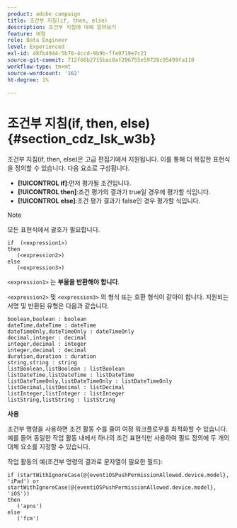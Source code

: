 ```yaml
---
product: adobe campaign
title: 조건부 지침(if, then, else)
description: 조건부 지침에 대해 알아보기
feature: 여정
role: Data Engineer
level: Experienced
exl-id: 48fb4944-5b78-4ccd-9b9b-ffe0719e7c21
source-git-commit: 712f66b2715bac0af206755e59728c95499fa110
workflow-type: tm+mt
source-wordcount: '162'
ht-degree: 1%

---
```


# 조건부 지침(if, then, else) {#section_cdz_lsk_w3b}

조건부 지침(if, then, else)은 고급 편집기에서 지원됩니다. 이를 통해 더 복잡한 표현식을 정의할 수 있습니다. 다음 요소로 구성됩니다.

* **[!UICONTROL if]**:먼저 평가될 조건입니다.
* **[!UICONTROL then]**:조건 평가의 결과가 true일 경우에 평가할 식입니다.
* **[!UICONTROL else]**:조건 평가 결과가 false인 경우 평가할 식입니다.

>[!NOTE]
>
>모든 표현식에서 괄호가 필요합니다.

```
if  (<expression1>)
then
   (<expression2>)
else
   (<expression3>)
```

`<expression1>` 는  **부울을 반환해야 합니다**.

`<expression2>` 및 `<expression3>` 의 형식 또는 호환 형식이 같아야 합니다. 지원되는 서명 및 반환된 유형은 다음과 같습니다.

```
boolean,boolean : boolean
dateTime,dateTime : dateTime
dateTimeOnly,dateTimeOnly : dateTimeOnly
decimal,integer : decimal
integer,decimal : integer
integer,decimal : decimal
duration,duration : duration
string,string : string
listBoolean,listBoolean : listBoolean
listDateTime,listDateTime : listDateTime
listDateTimeOnly,listDateTimeOnly : listDateTimeOnly
listDecimal,listDecimal : listDecimal
listInteger,listInteger : listInteger
listString,listString : listString
```

**사용**

조건부 명령을 사용하면 조건 활동 수를 줄여 여정 워크플로우를 최적화할 수 있습니다. 예를 들어 동일한 작업 활동 내에서 하나의 조건 표현식만 사용하여 필드 정의에 두 개의 대체 요소를 지정할 수 있습니다.

작업 활동의 예(조건부 명령의 결과로 문자열이 필요한 필드):

```
if (startWithIgnoreCase(@{eventiOSPushPermissionAllowed.device.model}, 'iPad') or startWithIgnoreCase(@{eventiOSPushPermissionAllowed.device.model}, 'iOS'))
then
   ('apns')
else
   ('fcm')
```
